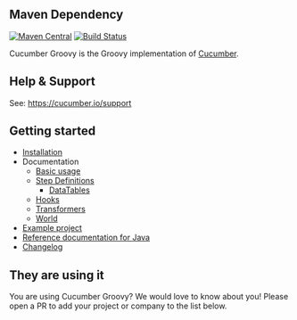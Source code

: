## Maven Dependency

[![Maven Central](https://img.shields.io/maven-central/v/io.cucumber/cucumber-groovy.svg?label=Maven%20Central)](https://search.maven.org/search?q=g:%22io.cucumber%22%20AND%20a:%22cucumber-groovy%22)
[![Build Status](https://travis-ci.org/cucumber/cucumber-jvm-groovy.svg?branch=main)](https://travis-ci.org/cucumber/cucumber-jvm-groovy)

Cucumber Groovy is the Groovy implementation of [Cucumber](https://cucumber.io/).

## Help & Support

See: https://cucumber.io/support

## Getting started

- [Installation](./docs/install.md)
- Documentation
  - [Basic usage](docs/usage.md)
  - [Step Definitions](docs/step_definitions.md)
    - [DataTables](docs/datatables.md)
  - [Hooks](docs/hooks.md)
  - [Transformers](docs/transformers.md)
  - [World](docs/world.md)
- [Example project](examples/README.md)
- [Reference documentation for Java](https://docs.cucumber.io/docs/cucumber/)
- [Changelog](CHANGELOG.md)

## They are using it

You are using Cucumber Groovy? We would love to know about you! Please open a PR to add your project or company to the list below.
